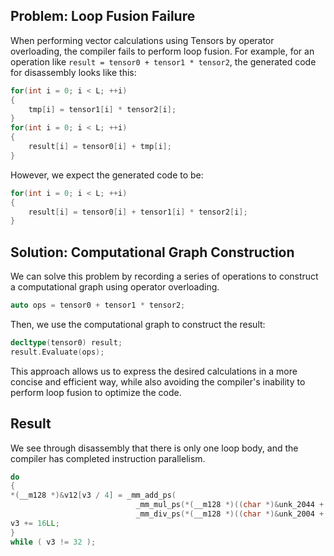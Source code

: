 ## Problem: Loop Fusion Failure

When performing vector calculations using Tensors by operator overloading, the compiler fails to perform loop fusion. For example, for an operation like `result = tensor0 + tensor1 * tensor2`, the generated code for disassembly looks like this:

```c++
for(int i = 0; i < L; ++i)
{
    tmp[i] = tensor1[i] * tensor2[i];
}
for(int i = 0; i < L; ++i)
{
    result[i] = tensor0[i] + tmp[i];
}
```

However, we expect the generated code to be:

```c++
for(int i = 0; i < L; ++i)
{
    result[i] = tensor0[i] + tensor1[i] * tensor2[i];
}
```

## Solution: Computational Graph Construction

We can solve this problem by recording a series of operations to construct a computational graph using operator overloading.

```c++
auto ops = tensor0 + tensor1 * tensor2;
```

Then, we use the computational graph to construct the result:
```c++
decltype(tensor0) result;
result.Evaluate(ops);
```

This approach allows us to express the desired calculations in a more concise and efficient way, while also avoiding the compiler's inability to perform loop fusion to optimize the code.

## Result
We see through disassembly that there is only one loop body, and the compiler has completed instruction parallelism.
```c++
do
{
*(__m128 *)&v12[v3 / 4] = _mm_add_ps(
                            _mm_mul_ps(*(__m128 *)((char *)&unk_2044 + v3), *(__m128 *)((char *)&unk_2024 + v3)),
                            _mm_div_ps(*(__m128 *)((char *)&unk_2004 + v3), *(__m128 *)((char *)&unk_2024 + v3)));
v3 += 16LL;
}
while ( v3 != 32 );
```